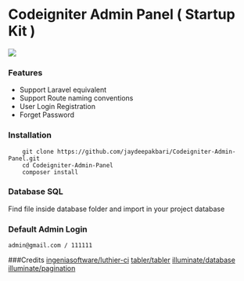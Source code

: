 # Codeigniter Admin Panel ( Startup Kit )

[![](https://user-images.githubusercontent.com/6220995/72037880-95b78580-32c5-11ea-994c-8165e8a717e6.png)](https://user-images.githubusercontent.com/6220995/72037880-95b78580-32c5-11ea-994c-8165e8a717e6.png)

### Features

- Support Laravel equivalent
- Support Route naming conventions 
- User Login Registration
- Forget Password 


### Installation  

        git clone https://github.com/jaydeepakbari/Codeigniter-Admin-Panel.git
        cd Codeigniter-Admin-Panel
        composer install

### Database SQL

Find file inside database folder and import in your project database

### Default Admin Login
`admin@gmail.com / 111111`

###Credits
[ingeniasoftware/luthier-ci](https://github.com/ingeniasoftware/luthier-ci "ingeniasoftware/luthier-ci")
[tabler/tabler](https://github.com/tabler/tabler "tabler/tabler")
[illuminate/database](https://github.com/illuminate/database "illuminate/database")
[illuminate/pagination](https://github.com/illuminate/pagination "illuminate/pagination")